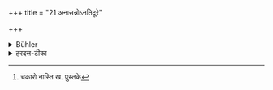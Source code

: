 +++
title = "21 अनासन्नोऽनतिदूरे"

+++

<details><summary>Bühler</summary>

21. He shall sit neither too near to, nor too far (from the teacher),
</details>

<details><summary>हरदत्त-टीका</summary>

## सूत्रम्
अनासन्नोऽनतिदूरे[^३] च ॥ २१ ॥  
### टिप्पनी
अत्यासन्नो न स्यादतिदूरे च न स्यात् ॥ २१ ॥

[^३]: चकारो नास्ति ख. पुस्तके
</details>
